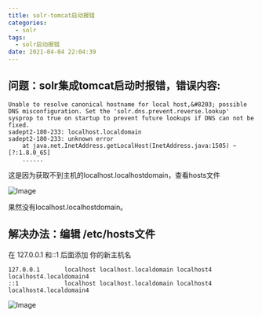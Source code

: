 ```yaml
---
title: solr-tomcat启动报错
categories:
  - solr
tags:
  - solr启动报错
date: 2021-04-04 22:04:39
---
```





## 问题：solr集成tomcat启动时报错，错误内容:

```log
Unable to resolve canonical hostname for local host,&#8203; possible DNS misconfiguration. Set the 'solr.dns.prevent.reverse.lookup' sysprop to true on startup to prevent future lookups if DNS can not be fixed.
sadept2-180-233: localhost.localdomain
sadept2-180-233: unknown error
    at java.net.InetAddress.getLocalHost(InetAddress.java:1505) ~[?:1.8.0_65]
    ......
```



这是因为获取不到主机的localhost.localhostdomain，查看hosts文件

![Image](Image-11.png)

果然没有localhost.localhostdomain。



## 解决办法：编辑 /etc/hosts文件

在 127.0.0.1 和::1 后面添加 你的新主机名

```
127.0.0.1       localhost localhost.localdomain localhost4 localhost4.localdomain4
::1             localhost localhost.localdomain localhost4 localhost4.localdomain4
```

![Image](Image-12.png)